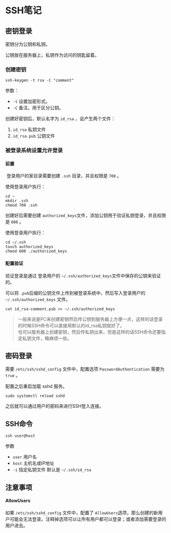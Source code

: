 # SSH笔记

## 密钥登录

密钥分为公钥和私钥。

公钥放在服务器上，私钥作为访问的钥匙留着。

### 创建密钥

```shell
ssh-keygen -t rsa -C "comment"
```

参数：

* ​`-t`​ 设置加密形式。
* ​`-C`​ 备注。用于区分公钥。

创建好密钥后，默认名字为 `id_rsa`​ ，会产生两个文件：

1. ​`id_rsa`​ 私钥文件
2. ​`id_rsa.pub`​ 公钥文件


### **被登录系统设置允许登录**

#### 前置
‍
登录用户的家目录需要创建 `.ssh`​ 目录，并且权限是 `700`​ 。

使用登录用户执行：

```shell
cd ~
mkdir .ssh
chmod 700 .ssh
```

创建好后需要创建 `authorized_keys`​ 文件，添加公钥用于验证私钥登录，并且权限是 `600`​ 。

使用登录用户执行：

```shell
cd ~/.ssh
touch authorized_keys
chmod 600 ./authorized_keys
```

#### 配置验证

验证登录是通过 登录用户的 `~/.ssh/authorized_keys`​ 文件中保存的公钥来验证的。

可以将 `.pub`​ 后缀的公钥文件上传到被登录系统中，然后写入登录用户的 `~/.ssh/authorized_keys`​ 文件。

```shell
cat id_rsa-comment.pub >> ~/.ssh/authorized_keys
```

> 一般来说是PC来创建密钥然后传公钥到服务器上方便一点，这样的话登录的时候SSH命令可以直接用默认的id_rsa私钥就好了。  
也可以服务器上创建密钥，然后传私钥出来，但是这样的话SSH命令还要指定私钥文件，略麻烦一些。

## 密码登录

需要 `/etc/ssh/sshd_config`​ 文件中，配置选项 `PasswordAuthentication`​ 需要为 `true`​ 。

配置之后重启加载 sshd 服务。

```shell
sudo systemctl reload sshd
```

之后就可以通过用户的密码来进行SSH登入连接。

## SSH命令

```shell
ssh user@host
```

参数
- `user`​ 用户名
- `host`​ 主机名或IP地址
- `-i` 指定私钥文件 默认是 `~/.ssh/id_rsa`

## 注意事项

#### AllowUsers

如果 `/etc/ssh/sshd_config`​ 文件中，配置了 `AllowUsers`​ 选项，那么创建的新用户可能会无法登录。注释掉选项可以让所有用户都可以登录；或者添加需要登录的用户进去。

